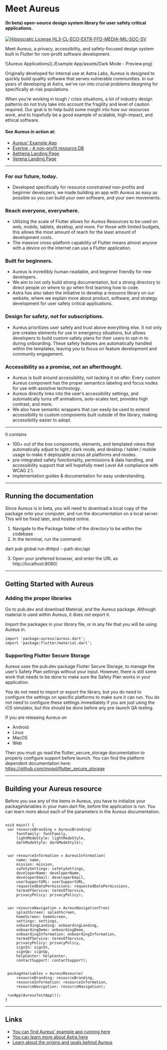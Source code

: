 # Meet Aureus
#### (In beta) open-source design system library for user safety critical applications.

[![Hippocratic License HL3-CL-ECO-EXTR-FFD-MEDIA-MIL-SOC-SV](https://img.shields.io/static/v1?label=Hippocratic%20License&message=HL3-CL-ECO-EXTR-FFD-MEDIA-MIL-SOC-SV&labelColor=5e2751&color=bc8c3d)](https://firstdonoharm.dev/version/3/0/cl-eco-extr-ffd-media-mil-soc-sv.html)

Meet Aureus, a privacy, accessibility, and safety-focused design system built in Flutter for non-profit software development. 

![Aureus Applications](./Example App/assets/Dark Mode - Preview.png)

Originally developed for internal use at Astra Labs, Aureus is designed to quickly build quality software that serves vulnerable communities. In our years of developing at Astra, we've run into crucial problems designing for specifically at-risk populations.

When you're working in tough / crisis situations, a lot of industry design patterns do not truly take into account the fragility and level of caution required. Our goal is to help build some insight into how our resources work, and to hopefully be a good example of scalable, high-impact, and ethical software.

#### See Aureus in action at: 
* [Aureus' Example App](https://withaureus.org/)
* [Everine - A non-profit resource DB](https://witheverine.org/)
* [Aetheria Landing Page](https://withaetheria.org/)
* [Verena Landing Page](https://withverena.org/)

---------------------

### For our future, today. 
* Developed specifically for resource constrained non-profits and beginner developers, we made building an app with Aureus as easy as possible so you can build your own software, and your own movements.

### Reach everyone, everywhere. 
* Utilizing the scale of Flutter allows for Aureus Resources to be used on web, mobile, tablets, desktop, and more. For those with limited budgets, this allows the most amount of reach for the least amount of development costs.
* The massive cross-platform capability of Flutter means almost anyone with a device on the internet can use a Flutter application.

### Built for beginners. 
* Aureus is incredibly human-readable, and beginner friendly for new developers.
* We aim to not only build strong documentation, but a strong directory to direct people on where to go when first learning how to code.
* Astra has also taken the initiative to develop a resource library on our website, where we explain more about product, software, and strategy development for user safety critical applications. 

### Design for safety, not for subscriptions.
* Aureus prioritizes user safety and trust above everything else. It not only pre-creates elements for use in emergency situations, but allows developers to build custom safety plans for their users to opt-in to during onboarding. These safety features are automatically handled within the templates, leaving you to focus on feature development and community engagement. 

### Accessibility as a promise, not an afterthought. 
* Aureus is built around accessibility, not tacking it on after. Every custom Aureus component has the proper semantics labeling and focus nodes for use with assistive technology.
* Aureus directly links into the user’s accessibility settings, and automatically turns off animations, auto-scales text, provides high contrast, and more.
* We also have semantic wrappers that can easily be used to extend accessibility to custom components built outside of the library, making accessibility easier to adopt.

---------------------

It contains 
* 100+ out of the box components, elements, and templated views that automatically adjust to light / dark mode, and desktop / tablet / mobile usage to make it deployable across all platforms and modes. 
* pre-integrated safety functionality, permissions & data handling, and accessibility support that will hopefully meet Level AA compliance with WCAG 2.1. 
* implementation guides & documentation for easy understanding. 

---------------------
## Running the documentation
Since Aureus is in beta, you will need to download a local copy of the package onto your computer, and run the documentation on a local server. This will be fixed later, and hosted online. 

1) Navigate to the Package folder of the directory to be within the codebase 
2) In the terminal, run the command: 

dart pub global run dhttpd --path doc/api

3) Open your preferred browser, and enter the URL as http://localhost:8080/

---------------------

## Getting Started with Aureus 

### Adding the proper libraries 
Go to pub.dev and download Material, and the Aureus package. Although material is used within Aureus, it does not export it. 

Import the packages in your library file, or in any file that you will be using Aureus in. 

```
import 'package:aureus/aureus.dart';
import 'package:flutter/material.dart';
```

### Supporting Flutter Secure Storage 
Aureus uses the pub.dev package Flutter Secure Storage, to manage the user’s Safety Plan settings without your input. However, there is still some work that needs to be done to make sure the Safety Plan works in your application. 

You do not need to import or export the library, but you do need to configure the settings on specific platforms to make sure it can run. You do not need to configure these settings immediately if you are just using the iOS simulator, but this should be done before any pre-launch QA testing. 

If you are releasing Aureus on 
- Android
- Linux 
- MacOS
- Web

Then you must go read the flutter_secure_storage documentation to properly configure support before launch. You can find the platform dependent documentation here: https://github.com/mogol/flutter_secure_storage 

---------------------

## Building your Aureus resource

Before you use any of the items in Aureus, you have to initialize your packageVariables in your main.dart file, before the application is run. You can learn more about each of the parameters in the Aureus documentation. 

```

void main() {
 var resourceBranding = AureusBranding(
     fontFamily: fontFamily,
     lightModeStyle: lightModeStyle,
     darkModeStyle: darkModeStyle);


 var resourceInformation = AureusInformation(
     name: name,
     mission: mission,
     safetySettings: safetySettings,
     developerName: developerName,
     developerEmail: developerEmail,
     userSupportURL: userSupportURL,
     requestedDataPermissions: requestedDataPermissions,
     termsOfService: termsOfService,
     privacyPolicy: privacyPolicy);


 var resourceNavigation = AureusNavigationTree(
     splashScreen: splashScreen,
     homeScreen: homeScreen,
     settings: settings,
     onboardingLanding: onboardingLanding,
     onboardingDemo: onboardingDemo,
     onboardingInformation: onboardingInformation,
     termsOfService: termsOfService,
     privacyPolicy: privacyPolicy,
     signIn: signIn,
     signUp: signUp,
     helpCenter: helpCenter,
     contactSupport: contactSupport);


 packageVariables = AureusResource(
     resourceBranding: resourceBranding,
     resourceInformation: resourceInformation,
     resourceNavigation: resourceNavigation);

 runApp(AureusTestApp());
}

```

---------------------

## Links

* [You can find Aureus' example app running here](https://withaureus.org/)
* [You can learn more about Astra here](https://www.withastra.org)
* [Learn about the origins and goals behind Aureus](https://codingiswhyicry.medium.com/on-aureus-creating-a-digital-refuge-1-5-63d14300bf3b)
